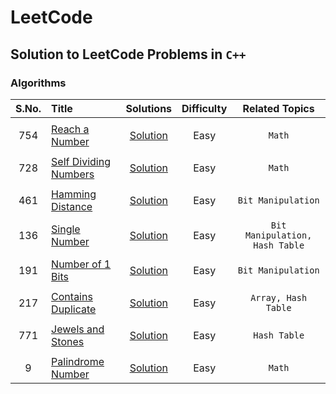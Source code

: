 # LeetCode

## Solution to LeetCode Problems in ```C++```

### Algorithms

|  S.No. |                          Title                                       | Solutions |  Difficulty | Related Topics | 
| :---:  |                          :---                                        |  :---:    |  :---:      | :---:          |
||||||||
|  754  | [Reach a Number](https://leetcode.com/problems/reach-a-number)             | [Solution](https://github.com/moulikcipherX/LeetCode/tree/master/754.%20Reach%20a%20Number) | Easy | ```Math```
||||||||
|  728  | [Self Dividing Numbers](https://leetcode.com/problems/self-dividing-numbers/)             | [Solution](https://github.com/moulikcipherX/LeetCode/tree/master/728.%20Self%20Dividing%20Numbers) | Easy | ```Math```
||||||||
|  461  | [Hamming Distance](https://leetcode.com/problems/hamming-distance/)             | [Solution](https://github.com/moulikcipherX/LeetCode/tree/master/461.%20Hamming%20Distance) | Easy | ```Bit Manipulation```
||||||||
|  136  | [Single Number](https://leetcode.com/problems/single-number/)             | [Solution](https://github.com/moulikcipherX/LeetCode/tree/master/136.%20Single%20Number) | Easy | ```Bit Manipulation, Hash Table```
||||||||
|  191  | [Number of 1 Bits](https://leetcode.com/problems/number-of-1-bits/)             | [Solution](https://github.com/moulikcipherX/LeetCode/tree/master/191.%20Number%20of%201%20Bits) | Easy | ```Bit Manipulation```
||||||||
|  217  | [Contains Duplicate](https://leetcode.com/problems/contains-duplicate/)             | [Solution](https://github.com/moulikcipherX/LeetCode/tree/master/217.%20Contains%20Duplicate) | Easy | ```Array, Hash Table```
||||||||
|  771  | [Jewels and Stones](https://leetcode.com/problems/jewels-and-stones/)             | [Solution](https://github.com/moulikcipherX/LeetCode/tree/master/771.%20Jewels%20and%20Stones) | Easy | ```Hash Table```
||||||||
|  9  | [Palindrome Number](https://leetcode.com/problems/palindrome-number/)             | [Solution](https://github.com/moulikcipherX/LeetCode/tree/master/9.%20Palindrome%20Number) | Easy | ```Math```
